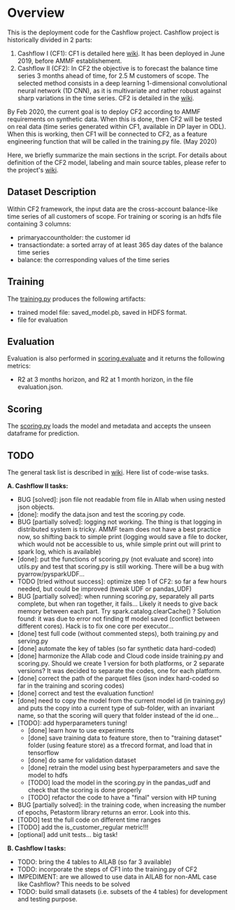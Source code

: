 # Overview

This is the deployment code for the Cashflow project. Cashflow project is historically divided in 2 parts:

1. Cashflow I (CF1): CF1 is detailed here [wiki](https://wiki.swedbank.net/display/CINT/Cash+Flow+prediction). It has been deployed in June 2019, before AMMF establishement.
2. Cashflow II (CF2): In CF2 the objective is to forecast the balance time series 3 months ahead of time, for 2.5 M customers of scope. The selected method consists in a deep learning 1-dimensional convolutional neural network (1D CNN), as it is multivariate and rather robust against sharp variations in the time series. CF2 is detailed in the [wiki](https://wiki.swedbank.net/display/CINT/Cashflow+2nd+part%3A+Description+of+the+deep+learning+solution).

By Feb 2020, the current goal is to deploy CF2 according to AMMF requirements on synthetic data. When this is done, then CF2 will be tested on real data (time series generated within CF1, available in DP layer in ODL). When this is working, then CF1 will be connected to CF2, as a feature engineering function that will be called in the training.py file. (May 2020)

Here, we briefly summarize the main sections in the script. For details about definition of the CF2 model, labeling and main source tables, please refer to the project's [wiki](https://wiki.swedbank.net/display/CINT/Cashflow+2nd+part%3A+Description+of+the+deep+learning+solution).  
 
## Dataset Description

Within CF2 framework, the input data are the cross-account balance-like time series of all customers of scope. For training or scoring is an hdfs file containing 3 columns:

- primaryaccountholder: the customer id
- transactiondate: a sorted array of at least 365 day dates of the balance time series
- balance: the corresponding values of the time series

## Training 
The [training.py](model_modules/training.py) produces the following artifacts:

- trained model file: saved_model.pb, saved in HDFS format. 
- file for evaluation

## Evaluation
Evaluation is also performed in [scoring.evaluate](model_modules/scoring.py) and it returns the following metrics:

- R2 at 3 months horizon, and R2 at 1 month horizon, in the file evaluation.json.

## Scoring
The [scoring.py](model_modules/scoring.py) loads the model and metadata and accepts the unseen dataframe for prediction. 

## TODO

The general task list is described in [wiki](https://wiki.swedbank.net/display/CINT/Cashflow+2nd+part%3A+Description+of+the+deep+learning+solution). Here list of code-wise tasks.

**A. Cashflow II tasks:**
- BUG [solved]: json file not readable from file in AIlab when using nested json objects.
- [done]: modify the data.json and test the scoring.py code.
- BUG [partially solved]: logging not working. The thing is that logging in distributed system is tricky. AMMF team does not have a best practice now, so shifting back to simple print (logging would save a file to docker, which would not be accessible to us, while simple print out will print to spark log, which is available)
- [done]: put the functions of scoring.py (not evaluate and score) into utils.py and test that scoring.py is still working. There will be a bug with pyarrow/pysparkUDF...
- TODO [tried without success]: optimize step 1 of CF2: so far a few hours needed, but could be improved (tweak UDF or pandas_UDF)
- BUG [partially solved]: when running scoring.py, separately all parts complete, but when ran together, it fails... Likely it needs to give back memory between each part. Try spark.catalog.clearCache() ? Solution found: it was due to error not finding tf model saved (conflict between different cores). Hack is to fix one core per executor...
- [done] test full code (without commented steps), both training.py and serving.py
- [done] automate the key of tables (so far synthetic data hard-coded)
- [done] harmonize the AIlab code and Cloud code inside training.py and scoring.py. Should we create 1 version for both platforms, or 2 separate versions? It was decided to separate the codes, one for each platform.
- [done] correct the path of the parquet files (json index hard-coded so far in the training and scoring codes)
- [done] correct and test the evaluation function!  
- [done] need to copy the model from the current model id (in training.py) and puts the copy into a current type of sub-folder, with an invariant name, so that the scoring will query that folder instead of the id one...
- [TODO]: add hyperparameters tuning!  
  - [done] learn how to use experiments
  - [done] save training data to feature store, then to "training dataset" folder (using feature store) as a tfrecord format, and load that in tensorflow
  - [done] do same for validation dataset
  - [done] retrain the model using best hyperparameters and save the model to hdfs
  - [TODO] load the model in the scoring.py in the pandas_udf and check that the scoring is done properly
  - [TODO] refactor the code to have a "final" version with HP tuning
- BUG [partially solved]: in the training code, when increasing the number of epochs, Petastorm library returns an error. Look into this.
- [TODO] test the full code on different time ranges
- [TODO] add the is_customer_regular metric!!!
- [optional] add unit tests... big task! 

**B. Cashflow I tasks:**
- TODO: bring the 4 tables to AILAB (so far 3 available)
- TODO: incorporate the steps of CF1 into the training.py of CF2
- IMPEDIMENT: are we allowed to use data in AILAB for non-AML case like Cashflow? This needs to be solved
- TODO: build small datasets (i.e. subsets of the 4 tables) for development and testing purpose.

